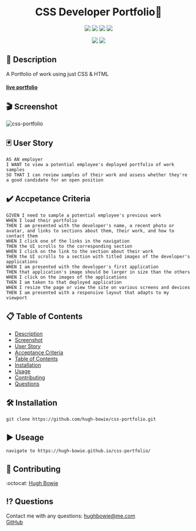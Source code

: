 <h1 align="center">CSS Developer Portfolio🚀</h1>

<p align="center">
    <img src="https://img.shields.io/github/repo-size/hugh-bowie/css-portfolio" />
    <img src="https://img.shields.io/github/languages/top/hugh-bowie/css-portfolio"  />
    <img src="https://img.shields.io/github/issues/hugh-bowie/css-portfolio" />
    <img src="https://img.shields.io/github/last-commit/hugh-bowie/css-portfolio" >

</p>
<p align="center">
    <img src="https://img.shields.io/badge/CSS-33cc33" />
    <img src="https://img.shields.io/badge/HTML-ff4d4d"  />
</p>

## 📓 Description

A Portfolio of work using just CSS & HTML

#### [live portfolio](https://hugh-bowie.github.io/portfolio/)

## 🎬 Screenshot

![css-portfolio](./src/assets/images/portfolio.png)

## 🃏 User Story

```
AS AN employer
I WANT to view a potential employee's deployed portfolio of work samples
SO THAT I can review samples of their work and assess whether they're a good candidate for an open position
```

## ✔️ Accpetance Criteria

```
GIVEN I need to sample a potential employee's previous work
WHEN I load their portfolio
THEN I am presented with the developer's name, a recent photo or avatar, and links to sections about them, their work, and how to contact them
WHEN I click one of the links in the navigation
THEN the UI scrolls to the corresponding section
WHEN I click on the link to the section about their work
THEN the UI scrolls to a section with titled images of the developer's applications
WHEN I am presented with the developer's first application
THEN that application's image should be larger in size than the others
WHEN I click on the images of the applications
THEN I am taken to that deployed application
WHEN I resize the page or view the site on various screens and devices
THEN I am presented with a responsive layout that adapts to my viewport
```

## 📋 Table of Contents

-   [Description](#description)
-   [Screenshot](#Screenshot)
-   [User Story](#user-story)
-   [Acceptance Criteria](#acceptance-criteria)
-   [Table of Contents](#table-of-contents)
-   [Installation](#installation)
-   [Usage](#usage)
-   [Contributing](#contributing)
-   [Questions](#questions)

## 🛠 Installation

`git clone https://github.com/hugh-bowie/css-portfolio.git`

## ▶️ Useage

`navigate to https://hugh-bowie.github.io/css-portfolio/`

## 🍻 Contributing

:octocat: [Hugh Bowie](https://github.com/hugh-bowie)

## ⁉️ Questions

Contact me with any questions: [hughbowie@me.com](mailto:hughbowie@me.com)<br />[GitHub](https://github.com/hugh-bowie)<br />
